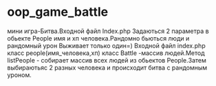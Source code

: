 # oop_game_battle
мини игра-Битва.Входной файл Index.php Задаються 2 параметра в обьекте People имя и хп человека.Рандомно бьються люди и рандомный урон
Выживает только один=)
Входной файл index.php 
класс people(имя_человека,хп) 
класс Battle -массив людей.Метод listPeople - собирает массив всех людей из обьектов People.Затем выбираютьяс 2 разных человека и происходит битва с рандомным уроном.
